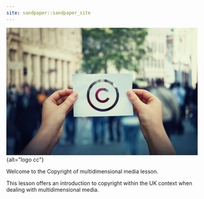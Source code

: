 ```yaml
---
site: sandpaper::sandpaper_site
---
```


![&copy; 1STunningART from AdobeStock](episodes/fig/AdobeStock_270961762.jpeg){alt="logo cc"}

Welcome to the Copyright of multidimensional media lesson.

This lesson offers an 
introduction to copyright within
the UK context 
when dealing with 
multidimensional media.



